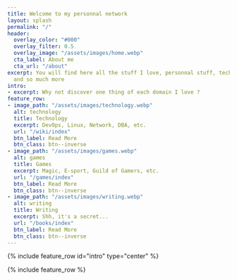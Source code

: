 ```yaml
---
title: Welcome to my personnal network
layout: splash
permalink: "/"
header:
  overlay_color: "#000"
  overlay_filter: 0.5
  overlay_image: "/assets/images/home.webp"
  cta_label: About me
  cta_url: "/about"
excerpt: You will find here all the stuff I love, personnal stuff, technical stuff
  and so much more
intro:
- excerpt: Why not discover one thing of each domain I love ?
feature_row:
- image_path: "/assets/images/technology.webp"
  alt: technology
  title: Technology
  excerpt: DevOps, Linux, Network, DBA, etc.
  url: "/wiki/index"
  btn_label: Read More
  btn_class: btn--inverse
- image_path: "/assets/images/games.webp"
  alt: games
  title: Games
  excerpt: Magic, E-sport, Guild of Gamers, etc.
  url: "/games/index"
  btn_label: Read More
  btn_class: btn--inverse
- image_path: "/assets/images/writing.webp"
  alt: writing
  title: Writing
  excerpt: Shh, it's a secret...
  url: "/books/index"
  btn_label: Read More
  btn_class: btn--inverse
---
```


{% include feature_row id="intro" type="center" %}

{% include feature_row %}
